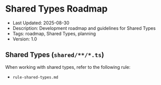 # Shared Types Roadmap

- Last Updated: 2025-08-30
- Description: Development roadmap and guidelines for Shared Types
- Tags: roadmap, Shared Types, planning
- Version: 1.0

## Shared Types (`shared/**/*.ts`)

When working with shared types, refer to the following rule:

- `rule-shared-types.md`
